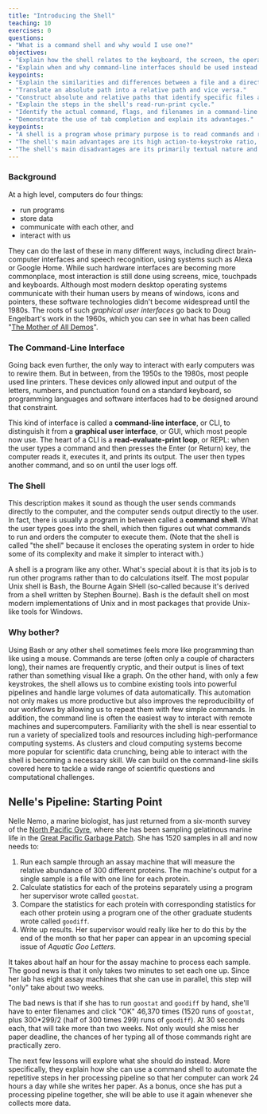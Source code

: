 ```yaml
---
title: "Introducing the Shell"
teaching: 10
exercises: 0
questions:
- "What is a command shell and why would I use one?"
objectives:
- "Explain how the shell relates to the keyboard, the screen, the operating system, and users' programs."
- "Explain when and why command-line interfaces should be used instead of graphical interfaces."
keypoints:
- "Explain the similarities and differences between a file and a directory."
- "Translate an absolute path into a relative path and vice versa."
- "Construct absolute and relative paths that identify specific files and directories."
- "Explain the steps in the shell's read-run-print cycle."
- "Identify the actual command, flags, and filenames in a command-line call."
- "Demonstrate the use of tab completion and explain its advantages."
keypoints:
- "A shell is a program whose primary purpose is to read commands and run other programs."
- "The shell's main advantages are its high action-to-keystroke ratio, its support for automating repetitive tasks, and its capacity to access networked machines."
- "The shell's main disadvantages are its primarily textual nature and how cryptic its commands and operation can be."
---
```

### Background
At a high level, computers do four things:

-   run programs
-   store data
-   communicate with each other, and
-   interact with us

They can do the last of these in many different ways,
including direct brain-computer interfaces and speech recognition, using systems such as Alexa or Google Home.
While such hardware interfaces are becoming more commonplace, most interaction is still
done using screens, mice, touchpads and keyboards.
Although most modern desktop operating systems communicate with their human users by
means of windows, icons and pointers, these software technologies didn't become
widespread until the 1980s. The roots of such *graphical user interfaces* go back
to Doug Engelbart's work in the 1960s, which you can see in what has been
called "[The Mother of All Demos](http://www.youtube.com/watch?v=a11JDLBXtPQ)".

### The Command-Line Interface
Going back even further,
the only way to interact with early computers was to rewire them.
But in between,
from the 1950s to the 1980s,
most people used line printers.
These devices only allowed input and output of the letters, numbers, and punctuation found on a standard keyboard,
so programming languages and software interfaces had to be designed around that constraint.

This kind of interface is called a
**command-line interface**, or CLI,
to distinguish it from a
**graphical user interface**, or GUI,
which most people now use.
The heart of a CLI is a **read-evaluate-print loop**, or REPL:
when the user types a command and then presses the Enter (or Return) key,
the computer reads it,
executes it,
and prints its output.
The user then types another command,
and so on until the user logs off.

### The Shell
This description makes it sound as though the user sends commands directly to the computer,
and the computer sends output directly to the user.
In fact,
there is usually a program in between called a
**command shell**.
What the user types goes into the shell,
which then figures out what commands to run and orders the computer to execute them.
(Note that the shell is called "the shell" because it encloses the operating system
in order to hide some of its complexity and make it simpler to interact with.)

A shell is a program like any other.
What's special about it is that its job is to run other programs
rather than to do calculations itself.
The most popular Unix shell is Bash,
the Bourne Again SHell
(so-called because it's derived from a shell written by Stephen Bourne).
Bash is the default shell on most modern implementations of Unix
and in most packages that provide Unix-like tools for Windows.

### Why bother?
Using Bash or any other shell
sometimes feels more like programming than like using a mouse.
Commands are terse (often only a couple of characters long),
their names are frequently cryptic,
and their output is lines of text rather than something visual like a graph.
On the other hand,
with only a few keystrokes, the shell allows us to combine existing tools into 
powerful pipelines and handle large volumes of data automatically. This automation
not only makes us more productive but also improves the reproducibility of our workflows by 
allowing us to repeat them with few simple commands.
In addition, the command line is often the easiest way to interact with remote machines and supercomputers.
Familiarity with the shell is near essential to run a variety of specialized tools and resources
including high-performance computing systems.
As clusters and cloud computing systems become more popular for scientific data crunching,
being able to interact with the shell is becoming a necessary skill.
We can build on the command-line skills covered here
to tackle a wide range of scientific questions and computational challenges.

## Nelle's Pipeline: Starting Point

Nelle Nemo, a marine biologist,
has just returned from a six-month survey of the
[North Pacific Gyre](http://en.wikipedia.org/wiki/North_Pacific_Gyre),
where she has been sampling gelatinous marine life in the
[Great Pacific Garbage Patch](http://en.wikipedia.org/wiki/Great_Pacific_Garbage_Patch).
She has 1520 samples in all and now needs to:

1.  Run each sample through an assay machine
    that will measure the relative abundance of 300 different proteins.
    The machine's output for a single sample is
    a file with one line for each protein.
2.  Calculate statistics for each of the proteins separately
    using a program her supervisor wrote called `goostat`.
3.  Compare the statistics for each protein
    with corresponding statistics for each other protein
    using a program one of the other graduate students wrote called `goodiff`.
4.  Write up results.
    Her supervisor would really like her to do this by the end of the month
    so that her paper can appear in an upcoming special issue of *Aquatic Goo Letters*.

It takes about half an hour for the assay machine to process each sample.
The good news is that
it only takes two minutes to set each one up.
Since her lab has eight assay machines that she can use in parallel,
this step will "only" take about two weeks.

The bad news is that if she has to run `goostat` and `goodiff` by hand,
she'll have to enter filenames and click "OK" 46,370 times
(1520 runs of `goostat`, plus 300*299/2 (half of 300 times 299) runs of `goodiff`).
At 30 seconds each,
that will take more than two weeks.
Not only would she miss her paper deadline,
the chances of her typing all of those commands right are practically zero.

The next few lessons will explore what she should do instead.
More specifically,
they explain how she can use a command shell
to automate the repetitive steps in her processing pipeline
so that her computer can work 24 hours a day while she writes her paper.
As a bonus,
once she has put a processing pipeline together,
she will be able to use it again whenever she collects more data.

